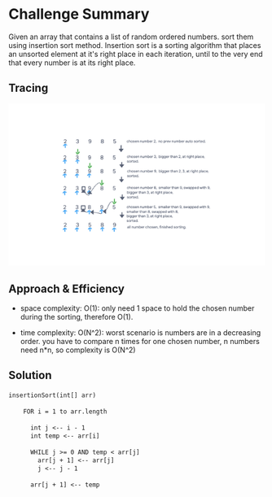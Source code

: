
# Challenge Summary
Given an array that contains a list of random ordered numbers. sort them using insertion sort method.
Insertion sort is a sorting algorithm that places an unsorted element at it's right place in each
iteration, until to the very end that every number is at its right place.


## Tracing 
![](./insertion_sort.png)


## Approach & Efficiency
- space complexity: O(1): only need 1 space to hold the chosen number during the sorting, therefore O(1).

- time complexity: O(N^2): worst scenario is numbers are in a decreasing order. you have to compare n times for 
one chosen number, n numbers need n*n, so complexity is O(N^2)


## Solution

```angular2html
insertionSort(int[] arr)

    FOR i = 1 to arr.length

      int j <-- i - 1
      int temp <-- arr[i]

      WHILE j >= 0 AND temp < arr[j]
        arr[j + 1] <-- arr[j]
        j <-- j - 1

      arr[j + 1] <-- temp
```

